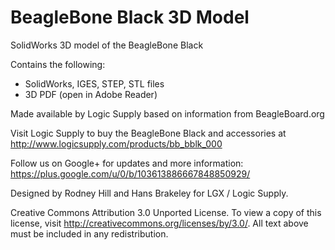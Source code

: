 BeagleBone Black 3D Model
=========================
 
SolidWorks 3D model of the BeagleBone Black

Contains the following:
- SolidWorks, IGES, STEP, STL files
- 3D PDF (open in Adobe Reader)

Made available by Logic Supply based on information from BeagleBoard.org

Visit Logic Supply to buy the BeagleBone Black and accessories at http://www.logicsupply.com/products/bb_bblk_000

Follow us on Google+ for updates and more information: https://plus.google.com/u/0/b/103613886667848850929/

Designed by Rodney Hill and Hans Brakeley for LGX / Logic Supply.

Creative Commons Attribution 3.0 Unported License. To view a copy of this license,
visit http://creativecommons.org/licenses/by/3.0/. All text above must be included in any redistribution.
